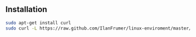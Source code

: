 ## Installation

```bash
sudo apt-get install curl
sudo curl -L https://raw.github.com/IlanFrumer/linux-enviroment/master/install.sh | sudo sh
```
